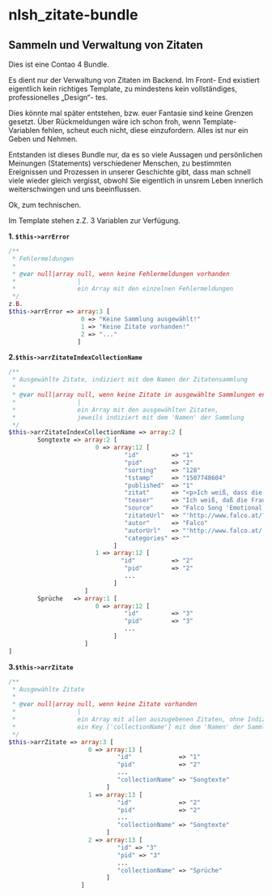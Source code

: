 nlsh_zitate-bundle
==================

Sammeln und Verwaltung von Zitaten
--------------------------------------

Dies ist eine Contao 4 Bundle.

Es dient nur der Verwaltung von Zitaten im Backend. 
Im Front- End existiert eigentlich kein richtiges Template, zu mindestens kein vollständiges, professionelles „Design“- tes.

Dies könnte mal später entstehen, bzw. euer Fantasie sind keine Grenzen gesetzt. Über Rückmeldungen wäre ich schon froh, wenn Template- Variablen fehlen, scheut euch nicht, diese einzufordern.
Alles ist nur ein Geben und Nehmen.

Entstanden ist dieses Bundle nur, da es so viele Aussagen und persönlichen Meinungen (Statements) verschiedener Menschen, zu bestimmten Ereignissen und Prozessen in unserer Geschichte gibt, dass man schnell viele wieder gleich vergisst, obwohl Sie eigentlich in unsrem Leben innerlich weiterschwingen und uns beeinflussen. 

Ok, zum technischen.

Im Template stehen z.Z. 3 Variablen zur Verfügung.

**1. `$this->arrError`**

```php
/**
 * Fehlermeldungen
 *
 * @var null|array null, wenn keine Fehlermeldungen vorhanden
 *                 |
 *                 ein Array mit den einzelnen Fehlermeldungen
 */
z.B.
$this->arrError => array:3 [
                    0 => "Keine Sammlung ausgewählt!"
                    1 => "Keine Zitate vorhanden!"
                    2 => "..."
                   ]
```

**2.`$this->arrZitateIndexCollectionName`**

```php
/**
 * Ausgewählte Zitate, indiziert mit dem Namen der Zitatensammlung
 *
 * @var null|array null, wenn keine Zitate in ausgewählte Sammlungen enthalten
 *                 |
 *                 ein Array mit den ausgewählten Zitaten,
 *                 jeweils indiziert mit dem 'Namen' der Sammlung
 */
$this->arrZitateIndexCollectionName => array:2 [
        Songtexte => array:2 [
                        0 => array:12 [
                                "id"         => "1"
                                "pid"        => "2"
                                "sorting"    => "128"
                                "tstamp"     => "1507748604"
                                "published"  => "1"
                                "zitat"      => "<p>Ich weiß, dass die Frau die mich erträgt noch nicht geboren ist, ▶"
                                "teaser"     => "Ich weiß, daß die Frau die mich erträgt noch nicht geboren ist..."
                                "source"     => "Falco Song 'Emotional'"
                                "zitateUrl"  => "'http://www.falco.at/?page_id=353'"
                                "autor"      => "Falco"
                                "autorUrl"   => "'http://www.falco.at/'"
                                "categories" => ""
                             ]
                        1 => array:12 [
                               "id"          => "2"
                                "pid"        => "2"
                                ...
                             ]
                     ]
        Sprüche   => array:1 [
                        0 => array:12 [
                                "id"         => "3"
                                "pid"        => "3"
                                ...
                             ]
                     ]
]
```

**3.`$this->arrZitate`**

```php
/**
 * Ausgewählte Zitate
 *
 * @var null|array null, wenn keine Zitate vorhanden
 *                 |
 *                 ein Array mit allen auszugebenen Zitaten, ohne Indizierung,
 *                 ein Key ['collectionName'] mit dem 'Namen' der Sammlung wird hinzugefügt
 */
$this->arrZitate => array:3 [
                      0 => array:13 [
                              "id"             => "1"
                              "pid"            => "2"
                              ...
                              "collectionName" => "Songtexte"
                           ]
                      1 => array:13 [
                              "id"             => "2"
                              "pid"            => "2"
                              ...
                              "collectionName" => "Songtexte"
                           ]
                      2 => array:13 [
                              "id" => "3"
                              "pid" => "3"
                              ...
                              "collectionName" => "Sprüche"
                           ]
                    ]
```



